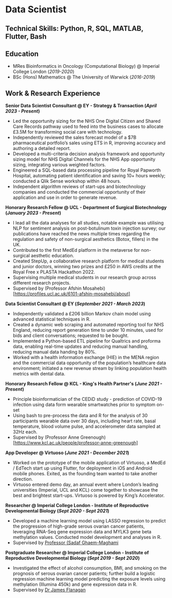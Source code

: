 # Data Scientist

## Technical Skills: Python, R, SQL, MATLAB, Flutter, Bash

## Education
- MRes Bioinformatics in Oncology (Computational Biology)	@ Imperial College London (_2019-2020_)	 			        		
- BSc (Hons) Mathematics @ The University of Warwick (_2016-2019_)

## Work & Research Experience
**Senior Data Scientist Consultant @ EY - Strategy & Transaction (_April 2023 - Present_)**
- Led the opportunity sizing for the NHS One Digital Citizen and Shared Care Records pathway used to feed into the business cases to allocate £3.5M for transforming social care with technology. 
- Independently reviewed the sales forecast model of a $7B pharmaceutical portfolio’s sales using ETS in R, improving accuracy and authoring a detailed report.
- Developed a multi-criteria decision analysis framework and opportunity sizing model for NHS Digital Channels for the NHS App opportunity sizing, integrating various weighted factors.
- Engineered a SQL-based data processing pipeline for Royal Papworth Hospital, automating patient identification and saving 10+ hours weekly; conducted a Qlik Sense workshop within 48 hours.
- Independent algorithm reviews of start-ups and biotechnology companies and conducted the commercial opportunity of their application and use in order to generate revenue.

**Honorary Research Fellow @ UCL - Department of Surgical Biotechnology (_January 2023 - Present_)**
- I lead all the data analyses for all studies, notable example was utilising NLP for sentiment analysis on post-botulinum toxin injection survey; our publications have reached the news multiple times regarding the regulation and safety of non-surgical aesthetics (Botox, fillers) in the UK. 
- Contributed to the first MedEd platform in the metaverse for non-surgical aesthetic education.
- Created StepUp, a collaborative research platform for medical students and junior doctors, winning two prizes and £250 in AWS credits at the Royal Free x PLASTA Hackathon 2022.
- Supervising multiple medical students in our research group across different research projects.
- Supervised by (Professor Afshin Mosahebi)[https://profiles.ucl.ac.uk/6101-afshin-mosahebi/about]

**Data Scientist Consultant @ EY (_September 2021 - March 2023_)**
- Independently validated a £206 billion Markov chain model using advanced statistical techniques in R.
- Created a dynamic web scraping and automated reporting tool for NHS England, reducing report generation time to under 10 minutes, used for bids and client conversations; requested to be bought. 
- Implemented a Python-based ETL pipeline for Qualtrics and proforma data, enabling real-time updates and reducing manual handling, reducing manual data handing by 80%. 
- Worked with a health information exchange (HIE) in the MENA region and the commercial data opportunity of the population’s healthcare data environment; initiated a new revenue stream by linking population health metrics with dental data.

**Honorary Research Fellow @ KCL - King's Health Partner's (_June 2021 - Present_)**
- Principle bioinformatician of the CEDiD study - prediction of COVID-19 infection using data form wearable smartwatches prior to symptom on-set
-	Using bash to pre-process the data and R for the analysis of 30 participants wearable data over 30 days, including heart rate, basal temperature, blood volume pulse, and accelerometer data sampled at 32Hz each.
-	Supervised by (Professor Anne Greenough)[https://www.kcl.ac.uk/people/professor-anne-greenough]

**App Developer @ Virtuoso (_June 2021 - December 2021_)**
- Worked on the prototype of the mobile application of Virtuoso, a MedEd / EdTech start up using Flutter, for deployment in iOS and Android mobile phones. Exited, as the founding team wanted to take another direction. 
- Virtuoso entered demo day, an annual event where London’s leading universities (Imperial, UCL and KCL) come together to showcase the best and brightest start-ups. Virtuoso is powered by King’s Accelerator.

**Researcher @ Imperial College London - Institute of Reproductive Developmental Biology (_Sept 2020 - Sept 2021_)**
- Developed a machine learning model using LASSO regression to predict the progression of high-grade serous ovarian cancer patients, leveraging RNA-Seq gene expression data and MYLK3 gene beta methylation values. Conducted model development and analyses in R.
- Supervised by [Professor (Sadaf Ghaem-Maghami](https://profiles.imperial.ac.uk/s.ghaem-maghami/publications)

**Postgraduate Researcher @ Imperial College London - Institute of Reproductive Developmental Biology (_Sept 2019 - Sept 2020_)**
- Investigated the effect of alcohol consumption, BMI, and smoking on the prognosis of serous ovarian cancer patients; further build a logistic regression machine learning model predicting the exposure levels using methylation (Illumina 450k) and gene expression data in R.
- Supervised by [Dr James Flanagan](https://profiles.imperial.ac.uk/j.flanagan)
